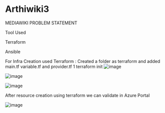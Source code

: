 # Arthiwiki3

MEDIAWIKI PROBLEM STATEMENT

Tool Used

Terraform

Ansible

For Infra Creation used Terraform :
Created a folder as terraform and added main.tf variable.tf and provider.tf
1 terraform init
![image](https://github.com/arthi300893/Arthiwiki3/assets/100258495/e7a62f1c-2b9b-430b-a132-e79aebd24849)

![image](https://github.com/arthi300893/Arthiwiki3/assets/100258495/431deff3-1611-476a-8965-0790175eb93b)

![image](https://github.com/arthi300893/Arthiwiki3/assets/100258495/0dccd4ef-83da-4687-8e53-3f9d1e4e8d8f)

After resource creation using terraform we can validate in Azure Portal

![image](https://github.com/arthi300893/Arthiwiki3/assets/100258495/2b990969-08d3-48a8-a647-3ceda8decbf5)






